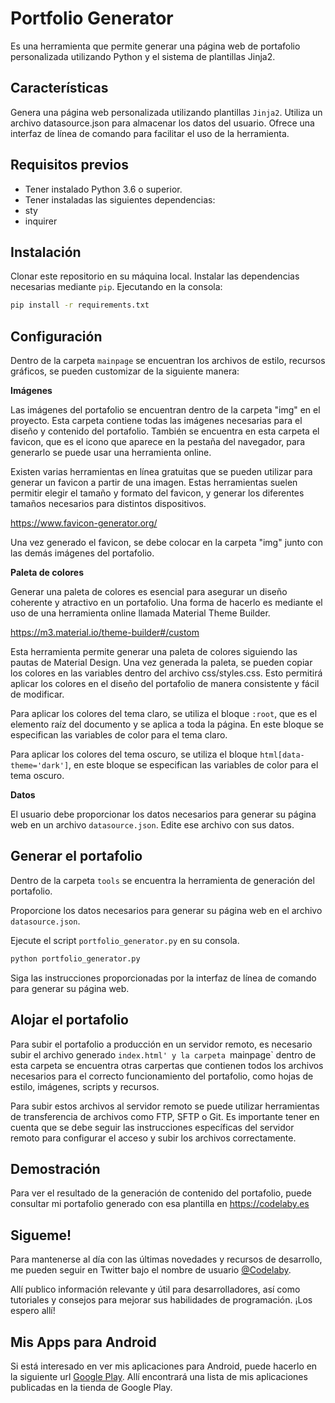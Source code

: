 # Portfolio Generator
Es una herramienta que permite generar una página web de portafolio personalizada utilizando Python y el sistema de plantillas Jinja2.

## Características
Genera una página web personalizada utilizando plantillas `Jinja2`.
Utiliza un archivo datasource.json para almacenar los datos del usuario.
Ofrece una interfaz de línea de comando para facilitar el uso de la herramienta.

## Requisitos previos
 - Tener instalado Python 3.6 o superior.
 - Tener instaladas las siguientes dependencias:
 - sty
 - inquirer
 
## Instalación
Clonar este repositorio en su máquina local.
Instalar las dependencias necesarias mediante `pip`. Ejecutando en la consola:

```bash
pip install -r requirements.txt
```

## Configuración
Dentro de la carpeta `mainpage` se encuentran los archivos de estilo, recursos gráficos, se pueden customizar de la siguiente manera:

**Imágenes**

Las imágenes del portafolio se encuentran dentro de la carpeta "img" en el proyecto. Esta carpeta contiene todas las imágenes necesarias para el diseño y contenido del portafolio. También se encuentra en esta carpeta el favicon, que es el icono que aparece en la pestaña del navegador, para generarlo se puede usar una herramienta online.

Existen varias herramientas en línea gratuitas que se pueden utilizar para generar un favicon a partir de una imagen. Estas herramientas suelen permitir elegir el tamaño y formato del favicon, y generar los diferentes tamaños necesarios para distintos dispositivos.

https://www.favicon-generator.org/

Una vez generado el favicon, se debe colocar en la carpeta "img" junto con las demás imágenes del portafolio.

**Paleta de colores**

Generar una paleta de colores es esencial para asegurar un diseño coherente y atractivo en un portafolio. Una forma de hacerlo es mediante el uso de una herramienta online llamada Material Theme Builder.

https://m3.material.io/theme-builder#/custom

Esta herramienta permite generar una paleta de colores siguiendo las pautas de Material Design. Una vez generada la paleta, se pueden copiar los colores en las variables dentro del archivo css/styles.css. Esto permitirá aplicar los colores en el diseño del portafolio de manera consistente y fácil de modificar.

Para aplicar los colores del tema claro, se utiliza el bloque `:root`, que es el elemento raíz del documento y se aplica a toda la página. En este bloque se especifican las variables de color para el tema claro.

Para aplicar los colores del tema oscuro, se utiliza el bloque `html[data-theme='dark']`, en este bloque se especifican las variables de color para el tema oscuro.

**Datos**

El usuario debe proporcionar los datos necesarios para generar su página web en un archivo `datasource.json`.
Edite ese archivo con sus datos.

## Generar el portafolio
Dentro de la carpeta `tools` se encuentra la herramienta de generación del portafolio.

Proporcione los datos necesarios para generar su página web en el archivo `datasource.json`.

Ejecute el script `portfolio_generator.py` en su consola.
```bash
python portfolio_generator.py
```
Siga las instrucciones proporcionadas por la interfaz de línea de comando para generar su página web.

## Alojar el portafolio
Para subir el portafolio a producción en un servidor remoto, es necesario subir el archivo generado `index.html' y la carpeta `mainpage` dentro de esta carpeta se encuentra otras carpertas que contienen todos los archivos necesarios para el correcto funcionamiento del portafolio, como hojas de estilo, imágenes, scripts y recursos.

Para subir estos archivos al servidor remoto se puede utilizar herramientas de transferencia de archivos como FTP, SFTP o Git. Es importante tener en cuenta que se debe seguir las instrucciones específicas del servidor remoto para configurar el acceso y subir los archivos correctamente.

## Demostración
Para ver el resultado de la generación de contenido del portafolio, puede consultar mi portafolio generado con esa plantilla en https://codelaby.es

## Sigueme!
Para mantenerse al día con las últimas novedades y recursos de desarrollo, me pueden seguir en Twitter bajo el nombre de usuario [@Codelaby](https://twitter.com/Codelaby "Codelaby in twitter").

Allí publico información relevante y útil para desarrolladores, así como tutoriales y consejos para mejorar sus habilidades de programación. ¡Los espero allí!

## Mis Apps para Android
Si está interesado en ver mis aplicaciones para Android, puede hacerlo en la siguiente url [Google Play](https://play.google.com/store/apps/dev?id=8979891956711794454). Allí encontrará una lista de mis aplicaciones publicadas en la tienda de Google Play.
